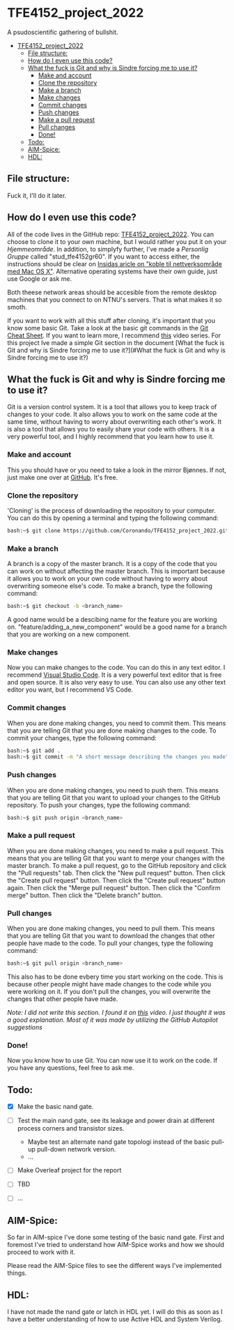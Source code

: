 # TFE4152_project_2022
A psudoscientific gathering of bullshit.

- [TFE4152_project_2022](#tfe4152_project_2022)
  - [File structure:](#file-structure)
  - [How do I even use this code?](#how-do-i-even-use-this-code)
  - [What the fuck is Git and why is Sindre forcing me to use it?](#what-the-fuck-is-git-and-why-is-sindre-forcing-me-to-use-it)
    - [Make and account](#make-and-account)
    - [Clone the repository](#clone-the-repository)
    - [Make a branch](#make-a-branch)
    - [Make changes](#make-changes)
    - [Commit changes](#commit-changes)
    - [Push changes](#push-changes)
    - [Make a pull request](#make-a-pull-request)
    - [Pull changes](#pull-changes)
    - [Done!](#done)
  - [Todo:](#todo)
  - [AIM-Spice:](#aim-spice)
  - [HDL:](#hdl)

## File structure:
Fuck it, I'll do it later.

## How do I even use this code?
All of the code lives in the GitHub repo: [TFE4152_project_2022](https://github.com/Coronando/TFE4152_project_2022). You can choose to clone it to your own machine, but I would rather you put it on your *Hjemmeområde*. In addition, to simplyfy further, I've made a *Personlig Gruppe* called "stud_tfe4152gr60". If you want to access either, the instructions should be clear on [Insidas aricle on "koble til nettverksområde med Mac OS X"](https://i.ntnu.no/wiki/-/wiki/Norsk/Koble+til+nettverksomr%C3%A5de+med+Mac+OS+X). Alternative operating systems have their own guide, just use Google or ask me.
 
Both theese network areas should be accesible from the remote desktop machines that you connect to on NTNU's servers. That is what makes it so smoth.

If you want to work with all this stuff after cloning, it's important that you know some basic Git. Take a look at the basic git commands in the [Git Cheat Sheet](https://education.github.com/git-cheat-sheet-education.pdf). If you want to learn more, I recommend [this](https://www.youtube.com/watch?v=SWYqp7iY_Tc) video series. For this project Ive made a simple Git section in the document [What the fuck is Git and why is Sindre forcing me to use it?](#What the fuck is Git and why is Sindre forcing me to use it?)

## What the fuck is Git and why is Sindre forcing me to use it?
Git is a version control system. It is a tool that allows you to keep track of changes to your code. It also allows you to work on the same code at the same time, without having to worry about overwriting each other's work. It is also a tool that allows you to easily share your code with others. It is a very powerful tool, and I highly recommend that you learn how to use it.

### Make and account
This you should have or you need to take a look in the mirror Bjønnes. If not, just make one over at [GitHub](https://github.com/join). It's free.

### Clone the repository
'Cloning' is the process of downloading the repository to your computer. You can do this by opening a terminal and typing the following command:
```bash
bash:~$ git clone https://github.com/Coronando/TFE4152_project_2022.git
```
### Make a branch
A branch is a copy of the master branch. It is a copy of the code that you can work on without affecting the master branch. This is important because it allows you to work on your own code without having to worry about overwriting someone else's code. To make a branch, type the following command:
```bash
bash:~$ git checkout -b <branch_name>
```
A good name would be a descibing name for the feature you are working on. "feature/adding_a_new_component" would be a good name for a branch that you are working on a new component.

### Make changes
Now you can make changes to the code. You can do this in any text editor. I recommend [Visual Studio Code](https://code.visualstudio.com/). It is a very powerful text editor that is free and open source. It is also very easy to use. You can also use any other text editor you want, but I recommend VS Code.

### Commit changes
When you are done making changes, you need to commit them. This means that you are telling Git that you are done making changes to the code. To commit your changes, type the following command:
```bash
bash:~$ git add .
bash:~$ git commit -m "A short message describing the changes you made"
```
### Push changes
When you are done making changes, you need to push them. This means that you are telling Git that you want to upload your changes to the GitHub repository. To push your changes, type the following command:
```bash
bash:~$ git push origin <branch_name>
```
### Make a pull request
When you are done making changes, you need to make a pull request. This means that you are telling Git that you want to merge your changes with the master branch. To make a pull request, go to the GitHub repository and click the "Pull requests" tab. Then click the "New pull request" button. Then click the "Create pull request" button. Then click the "Create pull request" button again. Then click the "Merge pull request" button. Then click the "Confirm merge" button. Then click the "Delete branch" button.

### Pull changes
When you are done making changes, you need to pull them. This means that you are telling Git that you want to download the changes that other people have made to the code. To pull your changes, type the following command:
```bash
bash:~$ git pull origin <branch_name>
```
This also has to be done evbery time you start working on the code. This is because other people might have made changes to the code while you were working on it. If you don't pull the changes, you will overwrite the changes that other people have made.

*Note: I did not write this section. I found it on [this](https://www.youtube.com/watch?v=SWYqp7iY_Tc) video. I just thought it was a good explanation. Most of it was made by utilizing the GitHub Autopilot suggestions*

### Done!
Now you know how to use Git. You can now use it to work on the code. If you have any questions, feel free to ask me.

## Todo:
- [x] Make the basic nand gate.
- [ ] Test the main nand gate, see its leakage and power drain at different process corners and transistor sizes.
  - Maybe test an alternate nand gate topologi instead of the basic pull-up pull-down network version.  
  - ...
- [ ] Make Overleaf project for the report
- [ ] TBD
- [ ] ...
  


## AIM-Spice:
So far in AIM-spice I've done some testing of the basic nand gate. First and foremost I've tried to understand how AIM-Spice works and how we should proceed to work with it.

Please read the AIM-Spice files to see the different ways I've implemented things. 


## HDL:
I have not made the nand gate or latch in HDL yet. I will do this as soon as I have a better understanding of how to use Active HDL and System Verilog.
